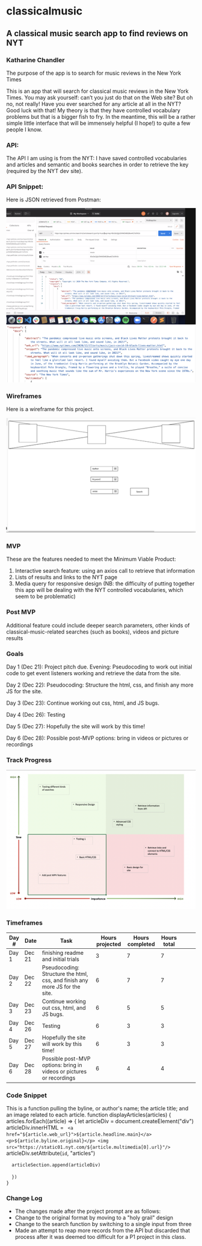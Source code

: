 # classicalmusic
## A classical music search app to find reviews on NYT


### Katharine Chandler

The purpose of the app is to search for music reviews in the New York Times


This is an app that will search for classical music reviews in the New York Times. You may ask yourself: can’t you just do that on the Web site? But oh no, not really! Have you ever searched for any article at all in the NYT? Good luck with that! My theory is that they have controlled vocabulary problems but that is a bigger fish to fry. In the meantime, this will be a rather simple little interface that will be immensely helpful (I hope!) to quite a few people I know.

### API:

The API I am using is from the NYT: I have saved controlled vocabularies and articles and semantic and books searches in order to retrieve the key (required by the NYT dev site).



### API Snippet:

Here is JSON retrieved from Postman: 


![image 1](./assets/snippetJSON.png)
![image 2](./assets/snippet2JSON.png)
                           

### Wireframes

Here is a wireframe for this project.

![wireframe](/assets/wireFrame.png)



### MVP

These are the features needed to meet the Minimum Viable Product:
1. Interactive search feature: using an axios call to retrieve that information
2. Lists of results and links to the NYT page
3. Media query for responsive design
(NB: the difficulty of putting together this app will be dealing with the NYT controlled vocabularies, which seem to be problematic)

### Post MVP

Additional feature could include deeper search parameters, other kinds of classical-music-related searches (such as books), videos and picture results

### Goals


Day 1 (Dec 21): Project pitch due. Evening: Pseudocoding to work out initial code to get event listeners working and retrieve the data from the site.


Day 2 (Dec 22): Pseudocoding: Structure the html, css, and finish any more JS for the site. 


Day 3 (Dec 23): Continue working out css, html, and JS bugs. 


Day 4 (Dec 26): Testing


Day 5 (Dec 27): Hopefully the site will work by this time!


Day 6 (Dec 28): Possible post-MVP options: bring in videos or pictures or recordings

### Track Progress

![image 1](./assets/matrix.png)

### Timeframes


| Day \# | Date   | Task                                                                         | Hours projected | Hours completed | Hours total |   |   |   |
|--------|--------|------------------------------------------------------------------------------|-----------------|-----------------|-------------|---|---|---|
| Day 1  | Dec 21 | finishing readme and initial trials                                          | 3               |    7             |     7        |   |   |   |
| Day 2  | Dec 22 | Pseudocoding: Structure the html, css, and finish any more JS for the site\. | 6               |     7            |     7        |   |   |   |
| Day 3  | Dec 23 | Continue working out css, html, and JS bugs\.                                | 6               |     5            |      5       |   |   |   |
| Day 4  | Dec 26 | Testing                                                                      | 6               |     3            |      3       |   |   |   |
| Day 5  | Dec 27 | Hopefully the site will work by this time\!                                  | 6               |     3            |       3      |   |   |   |
| Day 6  | Dec 28 | Possible post\-MVP options: bring in videos or pictures or recordings        | 6               |     4            |        4     |   |   |   |

### Code Snippet
This is a function pulling the byline, or author's name; the article title; and an image related to each article.
  function displayArticles(articles) {
    articles.forEach((article) => {
      let articleDiv = document.createElement("div")
      articleDiv.innerHTML = `
    <a href="${article.web_url}">${article.headline.main}</a>
    <p>${article.byline.original}</p>
    <img src="https://static01.nyt.com/${article.multimedia[0].url}"/>`
      articleDiv.setAttribute(`id`, "articles")

      articleSection.append(articleDiv)
    
      })
    }
    
 ### Change Log
 
* The changes made after the project prompt are as follows:
* Change to the original format by moving to a "holy grail" design
* Change to the search function by switching to a single input from three
* Made an attempt to reap more records from the API but discarded that process after it was deemed too difficult for a P1 project in this class.
    
    
